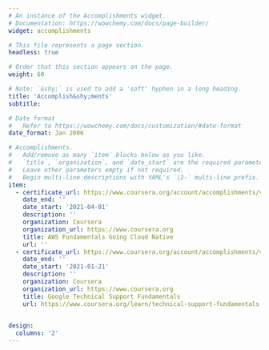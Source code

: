 ```yaml
---
# An instance of the Accomplishments widget.
# Documentation: https://wowchemy.com/docs/page-builder/
widget: accomplishments

# This file represents a page section.
headless: true

# Order that this section appears on the page.
weight: 60

# Note: `&shy;` is used to add a 'soft' hyphen in a long heading.
title: 'Accomplish&shy;ments'
subtitle:

# Date format
#   Refer to https://wowchemy.com/docs/customization/#date-format
date_format: Jan 2006

# Accomplishments.
#   Add/remove as many `item` blocks below as you like.
#   `title`, `organization`, and `date_start` are the required parameters.
#   Leave other parameters empty if not required.
#   Begin multi-line descriptions with YAML's `|2-` multi-line prefix.
item:
  - certificate_url: https://www.coursera.org/account/accomplishments/verify/L2UEF87G7L9A
    date_end: ''
    date_start: '2021-04-01'
    description: ''
    organization: Coursera
    organization_url: https://www.coursera.org
    title: AWS Fundamentals Going Cloud Native
    url: ''
  - certificate_url: https://www.coursera.org/account/accomplishments/verify/PYM4XHTXVPR8
    date_end: ''
    date_start: '2021-01-21'
    description: ''
    organization: Coursera
    organization_url: https://www.coursera.org
    title: Google Technical Support Fundamentals
    url: https://www.coursera.org/learn/technical-support-fundamentals
  

design:
  columns: '2'
---
```

